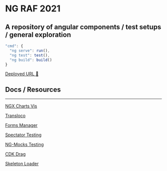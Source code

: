 # NG RAF 2021

## A repository of angular components / test setups / general exploration

```js
"cmd": {
  "ng serve": run(),
  "ng test": test(),
  "ng build": build()
}
```

[Deployed URL 🚀](http://ng-raf-2021.surge.sh/)

## Docs / Resources

---

[NGX Charts Vis](https://swimlane.github.io/ngx-charts/)

[Transloco](https://ngneat.github.io/transloco/)

[Forms Manager](https://github.com/ngneat/forms-manager)

[Spectator Testing](https://github.com/ngneat/spectator)

[NG-Mocks Testing](https://www.npmjs.com/package/ng-mocks)

[CDK Drag](https://material.angular.io/cdk/drag-drop/overview)

[Skeleton Loader](https://www.npmjs.com/package/ngx-skeleton-loader)
